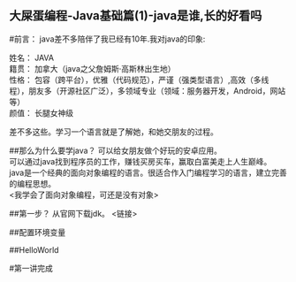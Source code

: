 大屎蛋编程-Java基础篇(1)-java是谁,长的好看吗
---

#前言：
java差不多陪伴了我已经有10年.我对java的印象:

姓名： JAVA   
籍贯： 加拿大（java之父詹姆斯·高斯林出生地）   
性格： 包容（跨平台），优雅（代码规范），严谨（强类型语言）,高效（多线程），朋友多（开源社区广泛），多领域专业（领域：服务器开发，Android，网站等）   
颜值： 长腿女神级

差不多这些。学习一个语言就是了解她，和她交朋友的过程。

##那么为什么要学java？
可以给女朋友做个好玩的安卓应用。    
可以通过java找到程序员的工作，赚钱买房买车，赢取白富美走上人生巅峰。   
java是一个经典的面向对象编程的语言。很适合作入门编程学习的语言，建立完善的编程思想。   
<我学会了面向对象编程，可还是没有对象>   


##第一步？
从官网下载jdk。
<链接>


##配置环境变量


##HelloWorld


#第一讲完成
 




